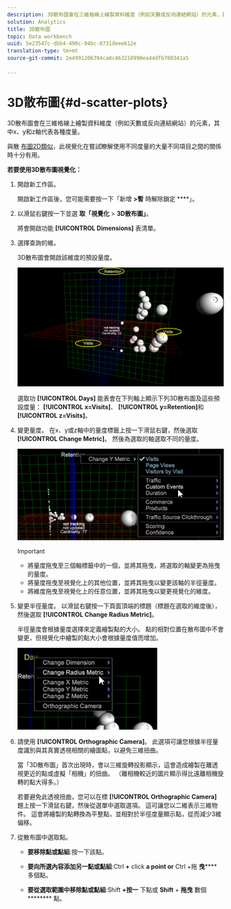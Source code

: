 ```yaml
---
description: 3D散布圖會在三維格線上繪製資料維度（例如天數或反向連結網站）的元素，其中x、y和z軸代表各種度量。
solution: Analytics
title: 3D散布圖
topic: Data workbench
uuid: 5e23547c-dbb4-490c-94bc-0731deee612e
translation-type: tm+mt
source-git-commit: 2e4991206394ca0c463210990ea44dfb700341a5

---
```



# 3D散布圖{#d-scatter-plots}

3D散布圖會在三維格線上繪製資料維度（例如天數或反向連結網站）的元素，其中x、y和z軸代表各種度量。

與散 [布圖2D類似](https://docs.adobe.com/content/help/en/data-workbench/using/client/t-open-ins.html#Scatter_Plots)，此視覺化在嘗試瞭解使用不同度量的大量不同項目之間的關係時十分有用。

**若要使用3D散布圖視覺化：**

1. 開啟新工作區。

   開啟新工作區後，您可能需要按一下「新增 **>暫** 時解除鎖定 ****」。
1. 以滑鼠右鍵按一下並選 **取「視覺化** > **3D散布圖」**。

   將會開啟功能 **[!UICONTROL Dimensions]** 表清單。

1. 選擇查詢的維。

   3D散布圖會開啟該維度的預設量度。

   ![](assets/3D_main.png)

   選取功 **[!UICONTROL Days]** 能表會在下列軸上顯示下列3D散布圖及這些預設度量： **[!UICONTROL x=Visits]**、 **[!UICONTROL y=Retention]**&#x200B;和 **[!UICONTROL z=Visits]**。

1. 變更量度。 在x、y或z軸中的量度標籤上按一下滑鼠右鍵，然後選取 **[!UICONTROL Change Metric]**。 然後為選取的軸選取不同的量度。

   ![](assets/3D_change.png)

   >[!IMPORTANT]
   >
   >
   >    
   >    
   >    * 將量度拖曳至三個軸標籤中的一個，並將其拖曳，將選取的軸變更為拖曳的量度。
   >    * 將量度拖曳至視覺化上的其他位置，並將其拖曳以變更該軸的半徑量度。
   >    * 將維度拖曳至視覺化上的任意位置，並將其拖曳以變更視覺化的維度。


1. 變更半徑量度。 以滑鼠右鍵按一下頁面頂端的標題（標題在選取的維度後），然後選取 **[!UICONTROL Change Radius Metric]**。

   半徑量度會根據量度選擇來定義繪製點的大小。 點的相對位置在散布圖中不會變更，但視覺化中繪製的點大小會根據量度值而增加。

   ![](assets/3D_change_radius.png)

1. 請使用 **[!UICONTROL Orthographic Camera]**。 此選項可讓您根據半徑量度識別與其真實透視相關的繪圖點，以避免三維扭曲。

   當「3D散布圖」首次出現時，會以三維旋轉投影顯示，這會造成繪製在離透視更近的點或虛擬「相機」的扭曲。 （離相機較近的圖片顯示得比遠離相機旋轉的點大得多。）

   若要避免此透視扭曲，您可以在標 **[!UICONTROL Orthographic Camera]** 題上按一下滑鼠右鍵，然後從選單中選取選項。 這可讓您以二維表示三維物件。 這會將繪製的點轉換為平整點，並相對於半徑度量顯示點，從而減少3維偏移。

1. 從散布圖中選取點。

   * **要移除點或點組**:按一下該點。
   * **要向所選內容添加另一點或點組**:Ctrl **+** click **a point or** Ctrl +拖 **曳****** 多個點。

   * **要從選取範圍中移除點或點組**:Shift **+按一** 下點或 **Shift** + **拖曳** 數個 ******** 點。

<!-- <a id="section_9C30F9799F1440F09278327002E6B47A"></a> -->

